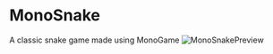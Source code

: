 # MonoSnake
A classic snake game made using MonoGame
![MonoSnakePreview](https://user-images.githubusercontent.com/1765628/113483696-67920880-946a-11eb-958e-d5b07a8c9d28.png)
